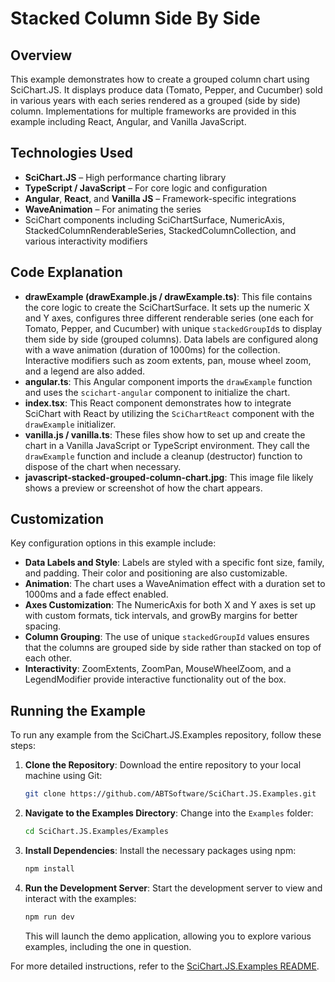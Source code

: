 # Stacked Column Side By Side

## Overview

This example demonstrates how to create a grouped column chart using SciChart.JS. It displays produce data (Tomato, Pepper, and Cucumber) sold in various years with each series rendered as a grouped (side by side) column. Implementations for multiple frameworks are provided in this example including React, Angular, and Vanilla JavaScript.

## Technologies Used

-   **SciChart.JS** – High performance charting library
-   **TypeScript / JavaScript** – For core logic and configuration
-   **Angular**, **React**, and **Vanilla JS** – Framework-specific integrations
-   **WaveAnimation** – For animating the series
-   SciChart components including SciChartSurface, NumericAxis, StackedColumnRenderableSeries, StackedColumnCollection, and various interactivity modifiers

## Code Explanation

-   **drawExample (drawExample.js / drawExample.ts)**: This file contains the core logic to create the SciChartSurface. It sets up the numeric X and Y axes, configures three different renderable series (one each for Tomato, Pepper, and Cucumber) with unique `stackedGroupId`s to display them side by side (grouped columns). Data labels are configured along with a wave animation (duration of 1000ms) for the collection. Interactive modifiers such as zoom extents, pan, mouse wheel zoom, and a legend are also added.
-   **angular.ts**: This Angular component imports the `drawExample` function and uses the `scichart-angular` component to initialize the chart.
-   **index.tsx**: This React component demonstrates how to integrate SciChart with React by utilizing the `SciChartReact` component with the `drawExample` initializer.
-   **vanilla.js / vanilla.ts**: These files show how to set up and create the chart in a Vanilla JavaScript or TypeScript environment. They call the `drawExample` function and include a cleanup (destructor) function to dispose of the chart when necessary.
-   **javascript-stacked-grouped-column-chart.jpg**: This image file likely shows a preview or screenshot of how the chart appears.

## Customization

Key configuration options in this example include:

-   **Data Labels and Style**: Labels are styled with a specific font size, family, and padding. Their color and positioning are also customizable.
-   **Animation**: The chart uses a WaveAnimation effect with a duration set to 1000ms and a fade effect enabled.
-   **Axes Customization**: The NumericAxis for both X and Y axes is set up with custom formats, tick intervals, and growBy margins for better spacing.
-   **Column Grouping**: The use of unique `stackedGroupId` values ensures that the columns are grouped side by side rather than stacked on top of each other.
-   **Interactivity**: ZoomExtents, ZoomPan, MouseWheelZoom, and a LegendModifier provide interactive functionality out of the box.

## Running the Example

To run any example from the SciChart.JS.Examples repository, follow these steps:

1. **Clone the Repository**: Download the entire repository to your local machine using Git:

    ```bash
    git clone https://github.com/ABTSoftware/SciChart.JS.Examples.git
    ```

2. **Navigate to the Examples Directory**: Change into the `Examples` folder:

    ```bash
    cd SciChart.JS.Examples/Examples
    ```

3. **Install Dependencies**: Install the necessary packages using npm:

    ```bash
    npm install
    ```

4. **Run the Development Server**: Start the development server to view and interact with the examples:

    ```bash
    npm run dev
    ```

    This will launch the demo application, allowing you to explore various examples, including the one in question.

For more detailed instructions, refer to the [SciChart.JS.Examples README](https://github.com/ABTSoftware/SciChart.JS.Examples/blob/master/README.md).
